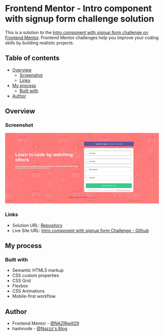 # Frontend Mentor - Intro component with signup form challenge solution

This is a solution to the [Intro component with signup form challenge on Frontend Mentor](https://www.frontendmentor.io/solutions/responsive-intro-component-with-signup-form-IkHEh_1as). Frontend Mentor challenges help you improve your coding skills by building realistic projects.

## Table of contents

- [Overview](#overview)
  - [Screenshot](#screenshot)
  - [Links](#links)
- [My process](#my-process)
  - [Built with](#built-with)
- [Author](#author)

## Overview

### Screenshot

![Screenshot Intro component with signup form](./screenshots/screenshot.JPG)

### Links

- Solution URL: [Repository](https://github.com/NAZIRwill29/intro-component-with-signup-form)
- Live Site URL: [Intro component with signup form Challenge - Github](https://intro-component-with-signup-form-mdnazir.netlify.app/)

## My process

### Built with

- Semantic HTML5 markup
- CSS custom properties
- CSS Grid
- Flexbox
- CSS Animations
- Mobile-first workflow

## Author

- Frontend Mentor - [@NAZIRwill29](https://www.frontendmentor.io/profile/NAZIRwill29)
- hashnode - [@Nazzz's Blog](https://mdnazir.hashnode.dev/)